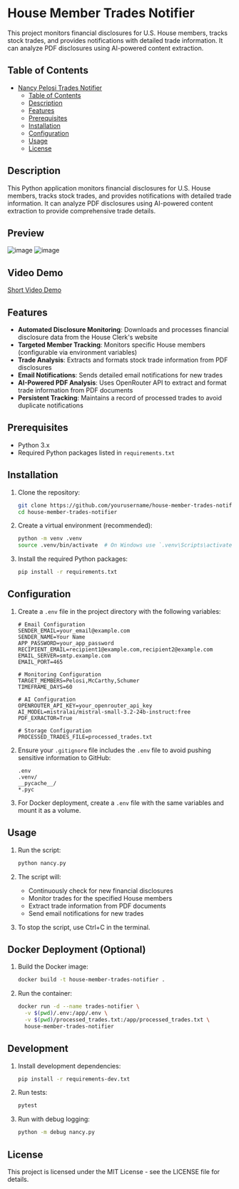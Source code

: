 # House Member Trades Notifier

This project monitors financial disclosures for U.S. House members, tracks stock trades, and provides notifications with detailed trade information. It can analyze PDF disclosures using AI-powered content extraction.

## Table of Contents

- [Nancy Pelosi Trades Notifier](#nancy-pelosi-trades-notifier)
  - [Table of Contents](#table-of-contents)
  - [Description](#description)
  - [Features](#features)
  - [Prerequisites](#prerequisites)
  - [Installation](#installation)
  - [Configuration](#configuration)
  - [Usage](#usage)
  - [License](#license)

## Description

This Python application monitors financial disclosures for U.S. House members, tracks stock trades, and provides notifications with detailed trade information. It can analyze PDF disclosures using AI-powered content extraction to provide comprehensive trade details.

## Preview
![image](https://github.com/abdkhan-git/trade-like-nancy/assets/81310252/caf9be67-0bab-4fb8-8390-b4b4539556de)
![image](https://github.com/abdkhan-git/trade-like-nancy/assets/81310252/56b9c3b7-a864-4c4f-95b2-58a395b00ed3)

## Video Demo
[Short Video Demo](https://youtu.be/FH6rDpEqSJc)

## Features

- **Automated Disclosure Monitoring**: Downloads and processes financial disclosure data from the House Clerk's website
- **Targeted Member Tracking**: Monitors specific House members (configurable via environment variables)
- **Trade Analysis**: Extracts and formats stock trade information from PDF disclosures
- **Email Notifications**: Sends detailed email notifications for new trades
- **AI-Powered PDF Analysis**: Uses OpenRouter API to extract and format trade information from PDF documents
- **Persistent Tracking**: Maintains a record of processed trades to avoid duplicate notifications

## Prerequisites

- Python 3.x
- Required Python packages listed in `requirements.txt`

## Installation

1. Clone the repository:
   ```bash
   git clone https://github.com/yourusername/house-member-trades-notifier.git
   cd house-member-trades-notifier
   ```

2. Create a virtual environment (recommended):
   ```bash
   python -m venv .venv
   source .venv/bin/activate  # On Windows use `.venv\Scripts\activate`
   ```

3. Install the required Python packages:
   ```bash
   pip install -r requirements.txt
   ```

## Configuration

1. Create a `.env` file in the project directory with the following variables:
   ```env
   # Email Configuration
   SENDER_EMAIL=your_email@example.com
   SENDER_NAME=Your Name
   APP_PASSWORD=your_app_password
   RECIPIENT_EMAIL=recipient1@example.com,recipient2@example.com
   EMAIL_SERVER=smtp.example.com
   EMAIL_PORT=465

   # Monitoring Configuration
   TARGET_MEMBERS=Pelosi,McCarthy,Schumer
   TIMEFRAME_DAYS=60

   # AI Configuration
   OPENROUTER_API_KEY=your_openrouter_api_key
   AI_MODEL=mistralai/mistral-small-3.2-24b-instruct:free
   PDF_EXRACTOR=True

   # Storage Configuration
   PROCESSED_TRADES_FILE=processed_trades.txt
   ```

2. Ensure your `.gitignore` file includes the `.env` file to avoid pushing sensitive information to GitHub:
   ```gitignore
   .env
   .venv/
   __pycache__/
   *.pyc
   ```

3. For Docker deployment, create a `.env` file with the same variables and mount it as a volume.

## Usage

1. Run the script:
   ```bash
   python nancy.py
   ```

2. The script will:
   - Continuously check for new financial disclosures
   - Monitor trades for the specified House members
   - Extract trade information from PDF documents
   - Send email notifications for new trades

3. To stop the script, use Ctrl+C in the terminal.

## Docker Deployment (Optional)

1. Build the Docker image:
   ```bash
   docker build -t house-member-trades-notifier .
   ```

2. Run the container:
   ```bash
   docker run -d --name trades-notifier \
     -v $(pwd)/.env:/app/.env \
     -v $(pwd)/processed_trades.txt:/app/processed_trades.txt \
     house-member-trades-notifier
   ```

## Development

1. Install development dependencies:
   ```bash
   pip install -r requirements-dev.txt
   ```

2. Run tests:
   ```bash
   pytest
   ```

3. Run with debug logging:
   ```bash
   python -m debug nancy.py
   ```

## License
This project is licensed under the MIT License - see the LICENSE file for details.